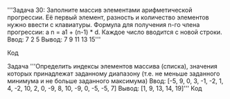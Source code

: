 '''Задача 30: Заполните массив элементами арифметической прогрессии. Её первый элемент, разность и количество
элементов нужно ввести с клавиатуры. Формула для получения n-го члена прогрессии: a n = a1 + (n-1) * d. Каждое число вводится с новой строки. Ввод: 7 2 5 Вывод: 7 9 11 13 15'''

Код

Задача '''Определить индексы элементов массива (списка), значения которых принадлежат заданному диапазону
(т.е. не меньше заданного минимума и не больше заданного максимума)
Ввод: [-5, 9, 0, 3, -1, -2, 1, 4, -2, 10, 2, 0, -9, 8, 10, -9, 0, -5, -5, 7]
Вывод: [1, 9, 13, 14, 19]'''
Код